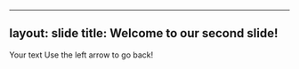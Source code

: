 
---
layout: slide
title: Welcome to our second slide!
---
Your text
Use the left arrow to go back!

